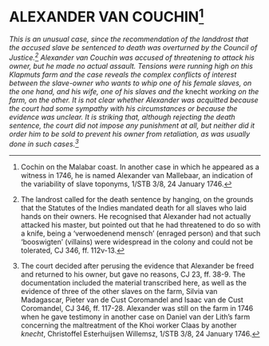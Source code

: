 # ALEXANDER VAN COUCHIN[^1]

*This is an unusual case, since the recommendation of the landdrost that the accused slave be sentenced to death was overturned by the Council of Justice.[^2] Alexander van Couchin was accused of threatening to attack his owner, but he made no actual assault. Tensions were running high on this Klapmuts farm and the case reveals the complex conflicts of interest between the slave-owner who wants to whip one of his female slaves, on the one hand, and his wife, one of his slaves and the* knecht *working on the farm, on the other. It is not clear whether Alexander was acquitted because the court had some sympathy with his circumstances or because the evidence was unclear. It is striking that, although rejecting the death sentence, the court did not impose any punishment at all, but neither did it order him to be sold to prevent his owner from retaliation, as was usually done in such cases.[^3]*

[^1]: Cochin on the Malabar coast. In another case in which he appeared as a witness in 1746, he is named Alexander van Mallebaar, an indication of the variability of slave toponyms, 1/STB 3/8, 24 January 1746.

[^2]: The landrost called for the death sentence by hanging, on the grounds that the Statutes of the Indies mandated death for all slaves who laid hands on their owners. He recognised that Alexander had not actually attacked his master, but pointed out that he had threatened to do so with a knife, being a ‘verwoedenend mensch’ (enraged person) and that such ‘booswigten’ (villains) were widespread in the colony and could not be tolerated, CJ 346, ff. 112v-13.

[^3]: The court decided after perusing the evidence that Alexander be freed and returned to his owner, but gave no reasons, CJ 23, ff. 38-9. The documentation included the material transcribed here, as well as the evidence of three of the other slaves on the farm, Silvia van Madagascar, Pieter van de Cust Coromandel and Isaac van de Cust Coromandel, CJ 346, ff. 117-28. Alexander was still on the farm in 1746 when he gave testimony in another case on Daniel van der Lith’s farm concerning the maltreatment of the Khoi worker Claas by another *knecht*, Christoffel Esterhuijsen Willemsz, 1/STB 3/8, 24 January 1746.